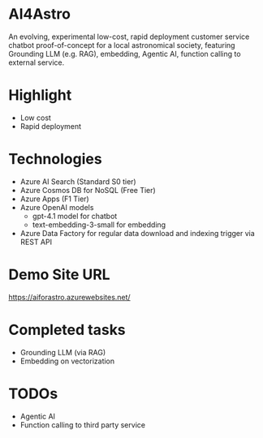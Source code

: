 # AI4Astro
An evolving, experimental low-cost, rapid deployment customer service chatbot proof-of-concept for a local astronomical society, featuring Grounding LLM (e.g. RAG), embedding, Agentic AI, function calling to external service.

# Highlight
- Low cost
- Rapid deployment

# Technologies
- Azure AI Search (Standard S0 tier)
- Azure Cosmos DB for NoSQL (Free Tier)
- Azure Apps (F1 Tier)
- Azure OpenAI models
   - gpt-4.1 model for chatbot
   - text-embedding-3-small for embedding
- Azure Data Factory for regular data download and indexing trigger via REST API

# Demo Site URL
https://aiforastro.azurewebsites.net/

# Completed tasks
- Grounding LLM (via RAG)
- Embedding on vectorization

# TODOs
- Agentic AI
- Function calling to third party service
